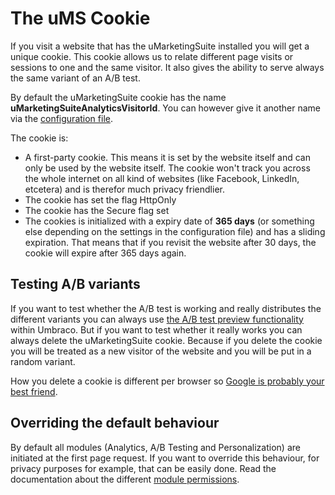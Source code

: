 # The uMS Cookie

If you visit a website that has the uMarketingSuite installed you will get a unique cookie. This cookie allows us to relate different page visits or sessions to one and the same visitor. It also gives the ability to serve always the same variant of an A/B test.

By default the uMarketingSuite cookie has the name **uMarketingSuiteAnalyticsVisitorId**. You can however give it another name via the [configuration file](/installing-umarketingsuite/configuration-options-1-x/).

The cookie is:

- A first-party cookie. This means it is set by the website itself and can only be used by the website itself. The cookie won't track you across the whole internet on all kind of websites (like Facebook, LinkedIn, etcetera) and is therefor much privacy friendlier.
- The cookie has set the flag HttpOnly
- The cookie has the Secure flag set
- The cookies is initialized with a expiry date of **365 days** (or something else depending on the settings in the configuration file) and has a sliding expiration. That means that if you revisit the website after 30 days, the cookie will expire after 365 days again.

## Testing A/B variants

If you want to test whether the A/B test is working and really distributes the different variants you can always use [the A/B test preview functionality](/a-b-testing/previewing-an-a-b-test/) within Umbraco. But if you want to test whether it really works you can always delete the uMarketingSuite cookie. Because if you delete the cookie you will be treated as a new visitor of the website and you will be put in a random variant.

How you delete a cookie is different per browser so [Google is probably your best friend](http://letmegooglethat.com/?q=how+can+i+delete+a+cookie+in+my+browser).

## Overriding the default behaviour

By default all modules (Analytics, A/B Testing and Personalization) are initiated at the first page request. If you want to override this behaviour, for privacy purposes for example, that can be easily done. Read the documentation about the different [module permissions](/the-umarketingsuite-broad-overview/the-umarketingsuite-cookie/module-permissions/).
